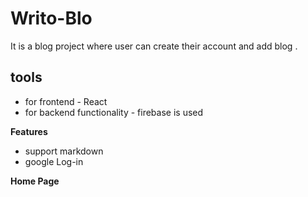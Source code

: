 # Writo-Blo
It is a blog project where user can create their account and add blog .
## tools
- for frontend - React
- for backend functionality - firebase is used

**Features**
- support markdown
- google Log-in

**Home Page**
